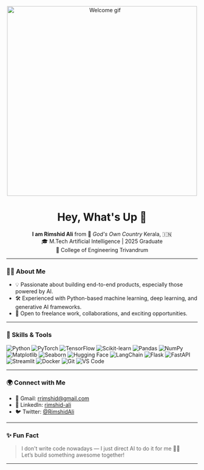 <!-- Profile Banner GIF -->
<p align="center">
  <img src="https://media.giphy.com/media/qgQUggAC3Pfv687qPC/giphy.gif" width="500" alt="Welcome gif">
</p>

<h1 align="center">Hey, What's Up 👋</h1>

<p align="center">
  <b>I am Rimshid Ali</b> from 🌴 <i>God's Own Country</i> Kerala, 🇮🇳 <br>
  🎓 M.Tech Artificial Intelligence | 2025 Graduate <br>
  🏫 College of Engineering Trivandrum
</p>

---

### 👨‍💻 About Me

- 💡 Passionate about building end-to-end products, especially those powered by AI.
- 🛠️ Experienced with Python-based machine learning, deep learning, and generative AI frameworks.
- 🤝 Open to freelance work, collaborations, and exciting opportunities.

---

### 🚀 Skills & Tools

![Python](https://img.shields.io/badge/Python-3776AB?style=for-the-badge&logo=python&logoColor=white)
![PyTorch](https://img.shields.io/badge/PyTorch-EE4C2C?style=for-the-badge&logo=pytorch&logoColor=white)
![TensorFlow](https://img.shields.io/badge/TensorFlow-FF6F00?style=for-the-badge&logo=tensorflow&logoColor=white)
![Scikit-learn](https://img.shields.io/badge/Scikit--learn-F7931E?style=for-the-badge&logo=scikitlearn&logoColor=white)
![Pandas](https://img.shields.io/badge/Pandas-150458?style=for-the-badge&logo=pandas&logoColor=white)
![NumPy](https://img.shields.io/badge/NumPy-013243?style=for-the-badge&logo=numpy&logoColor=white)
![Matplotlib](https://img.shields.io/badge/Matplotlib-2C5BB4?style=for-the-badge&logo=matplotlib&logoColor=white)
![Seaborn](https://img.shields.io/badge/Seaborn-7CB9E8?style=for-the-badge)
![Hugging Face](https://img.shields.io/badge/HuggingFace-FFD21F?style=for-the-badge&logo=huggingface&logoColor=black)
![LangChain](https://img.shields.io/badge/LangChain-00A67E?style=for-the-badge)
![Flask](https://img.shields.io/badge/Flask-000000?style=for-the-badge&logo=flask&logoColor=white)
![FastAPI](https://img.shields.io/badge/FastAPI-009688?style=for-the-badge&logo=fastapi&logoColor=white)
![Streamlit](https://img.shields.io/badge/Streamlit-FF4B4B?style=for-the-badge&logo=streamlit&logoColor=white)
![Docker](https://img.shields.io/badge/Docker-2496ED?style=for-the-badge&logo=docker&logoColor=white)
![Git](https://img.shields.io/badge/Git-F05032?style=for-the-badge&logo=git&logoColor=white)
![VS Code](https://img.shields.io/badge/VSCode-007ACC?style=for-the-badge&logo=visual-studio-code&logoColor=white)

---

### 🌍 Connect with Me


- 📧 Gmail: [rrimshid@gmail.com](mailto:rrimshid@gmail.com)
- 🔗 LinkedIn: [rimshid-ali](https://www.linkedin.com/in/rimshid-ali/)
- 🐦 Twitter: [@RimshidAli](https://x.com/RimshidAli)


---

### ✨ Fun Fact

> I don't write code nowadays — I just direct AI to do it for me 🤖🧠  
> Let’s build something awesome together!

---
